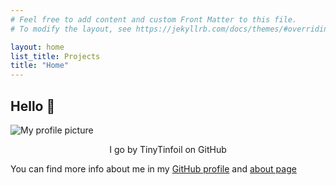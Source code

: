 ```yaml
---
# Feel free to add content and custom Front Matter to this file.
# To modify the layout, see https://jekyllrb.com/docs/themes/#overriding-theme-defaults

layout: home
list_title: Projects
title: "Home"
---
```

## Hello 👋
<img src="https://avatars.githubusercontent.com/u/55459863?v=4" alt="My profile picture">

<p align="center">
  I go by TinyTinfoil on GitHub
</p>

You can find more info about me in my [GitHub profile](https://github.com/TinyTinfoil) and [about page](about.md)
